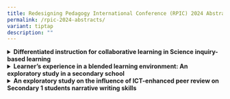 ```yaml
---
title: Redesigning Pedagogy International Conference (RPIC) 2024 Abstracts
permalink: /rpic-2024-abstracts/
variant: tiptap
description: ""
---
```

<div data-type="detailGroup" class="isomer-accordion isomer-accordion-white">
<details class="isomer-details">
<summary><strong>Differentiated instruction for collaborative learning in Science inquiry-based learning</strong>
</summary>
<div data-type="detailsContent" class="isomer-details-content">
<h4></h4>
<p><strong>By Chan Sau Siong &amp; Cindy Tiong</strong>
</p>
<p></p>
<p>Science inquiry-based learning (IBL) often adopts a student-centred approach
that requires teachers to design the IBL activities as well as employ facilitation
strategies to guide students in their inquiry. This workshop aims to provide
teachers with a series of teaching actions that allow students to work
collaboratively to achieve the learning goals of inquiry-based learning.
With the use of these teaching actions, students assume different roles
to cross-examine scientific concepts or data in small groups. Interest
is differentiated in the role playing process and instruction is further
differentiated based on readiness by providing students with different
types of Socratic questions in the inquiry process to support student metacognition.
In this IBL approach, teachers play the role of facilitators who guide
students in their inquiry process to achieve the criteria of success. This
collaborative learning experience has been used in Biology, Chemistry and
Physics IBLs in Raffles Girls’ School (Secondary), with the IBL activities
ranging from exploring a phenomenon to analysing data and evidence. On
the whole, both teachers and students have responded positively to the
teaching actions in these IBLs based on the data gathered from teachers,
students and third party observations. Students have been able to achieve
the learning outcomes with a deeper level of conceptual understanding.
In addition, the use of Socratic questions in the collaborative learning
process played a role in developing students’ intellectual traits.</p>
</div>
</details>
<details class="isomer-details">
<summary><strong>Learner’s experience in a blended learning environment: An exploratory study in a secondary school</strong>
</summary>
<div data-type="detailsContent" class="isomer-details-content">
<p></p>
<p><strong>By Tan Yen Chuan &amp; Hafizah Bte Jumat</strong>
</p>
<p></p>
<p>This study explores learners' perceptions and experiences in a blended
learning environment, aiming to uncover the challenges they face and ways
in which the school can provide support. This study employed a single-case
mixed-methods research design, utilising a survey with Likert-scale and
open-ended questions, as well as focus group discussions. This approach
aimed to document students' experiences in both asynchronous and synchronous
lessons, both inside and outside the classroom, within a secondary school
setting. While there is ample research on blended learning in higher education,
there aren't many instruments tailored to the specific needs of secondary
school students. The existing literature tends to focus on student engagement
without providing comprehensive instruments for secondary schools. To address
this gap, key studies by Graham et al. (2006 &amp; 2019), Ginns and Ellis
(2007), Bouilheres et al. (2020), Bhagat et al. (2021), and UCF &amp; AASCU
(2017) were leveraged, and school management input and expert consultations
were sought to adapt the instrument accurately to the secondary school
context. To ensure the validity of the survey instrument, a pre-testing
phase was conducted with a representative subsample of students. Input
from experts further informed its face validity and construct validity
and alignment with the intended constructs. Additionally, exploratory and
confirmatory factor analyses were performed as part of the validation process.
A total of 526 students in Secondary 2 to 4 participated in the survey,
with a subset of 18 students from various subject combinations also taking
part in the focus group discussions. Findings from this study revealed
a strong baseline of blended learning, with students generally managing
well and expressing satisfaction with their blended learning experiences.
The challenges identified underscore the importance of teachers' purposeful
planning and their awareness of students' lived experiences. The insights
in this research will be of particular interest to educators looking to
gain a deeper understanding of students' perceptions of their blended learning
environment. The survey instrument can serve as a valuable tool for educators
to gather feedback, inform instructional design while incorporating elements
of blended learning, and enhance the overall blended learning experience
for secondary school students.</p>
</div>
</details>
<details class="isomer-details">
<summary><strong>An exploratory study on the influence of ICT-enhanced peer review on Secondary 1 students narrative writing skills</strong>
</summary>
<div data-type="detailsContent" class="isomer-details-content">
<p><strong>By Neo Jia Hui</strong>
</p>
<p>Since 2021, with the implementation of the new Chinese syllabus which
places strong emphasis on self-directed learning, as well as the introduction
of iPad as student’s personal learning devices in RGS, the RGS Secondary
1 Higher Chinese team from the Languages department embarked on process
writing and peer review in the teaching of Narrative Writing. ICT tools
and platforms such as google document, Student Learning Space and Apple
Pencil are used in the writing and peer review process. In 2022, the Secondary
1 Higher Chinese team began an Action Research on the effectiveness of
using technology in peer review on Secondary 1 Higher Chinese Students
Narrative Writing skills. Through comparing pre and post essay results,
level-wide survey, as well as face-to-face interviews with teachers and
students, this research aims to find out: 1) Does ICT-enhanced Peer Review
help students to understand the requirement of Narrative Writing? 2) Does
ICT-enhanced Peer Review help students to improve their Narrative Writing
skills' 3) What are Teachers’ and Students’ feedback on the ICT-enhanced
Peer Review process' This presentation will share the process on how the
team implemented the ICT-enhanced peer review in our teaching and some
takeaways from using ICT tools in process writing and peer review. This
presentation can be presented in English or Chinese. (Examples are in Chinese)</p>
</div>
</details>
</div>
<p></p>
<h3></h3>
<h3></h3>
<p></p>
<p></p>